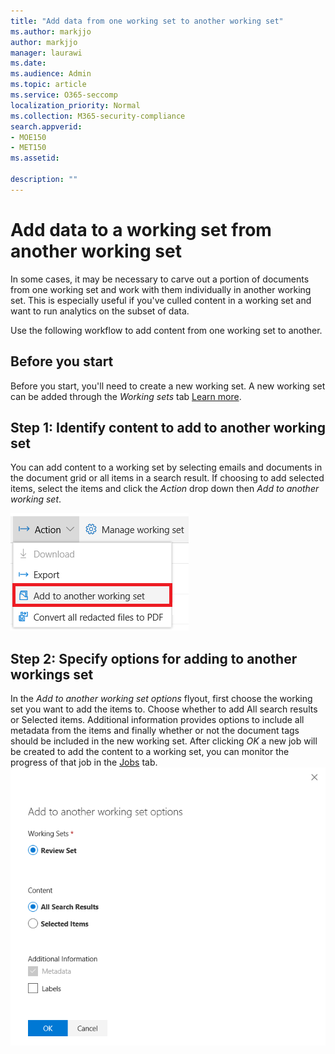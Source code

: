 ```yaml
---
title: "Add data from one working set to another working set"
ms.author: markjjo
author: markjjo
manager: laurawi
ms.date: 
ms.audience: Admin
ms.topic: article
ms.service: O365-seccomp
localization_priority: Normal
ms.collection: M365-security-compliance 
search.appverid: 
- MOE150
- MET150
ms.assetid: 

description: ""
---
```


# Add data to a working set from another working set
In some cases, it may be necessary to carve out a portion of documents from one working set and work with them individually in another working set.  This is especially useful if you've culled content in a working set and want to run analytics on the subset of data.

Use the following workflow to add content from one working set to another.

## Before you start
Before you start, you'll need to create a new working set.  A new working set can be added through the *Working sets* tab [Learn more](https://docs.microsoft.com/en-us/office365/securitycompliance/compliance20/managing-working-sets).

## Step 1: Identify content to add to another working set
You can add content to a working set by selecting emails and documents in the document grid or all items in a search result.  If choosing to add selected items, select the items and click the *Action* drop down then *Add to another working set*.

![Add to another working set](../media/64f2a4d4-eba3-4ab3-a3ba-d519feea3142.png)

## Step 2: Specify options for adding to another workings set
In the *Add to another working set options* flyout, first choose the working set you want to add the items to.  Choose whether to add All search results or Selected items.  Additional information provides options to include all metadata from the items and finally whether or not the document tags should be included in the new working set.  After clicking *OK* a new job will be created to add the content to a working set, you can monitor the progress of that job in the [Jobs](https://docs.microsoft.com/en-us/office365/securitycompliance/compliance20/managing-jobs-ediscovery20) tab.
![Add to another working set](../media/6440ee44-68fd-44d7-b43a-3a477345525c.png)
